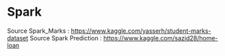 # Spark



Source Spark_Marks : https://www.kaggle.com/yasserh/student-marks-dataset
Source Spark Prediction : https://www.kaggle.com/sazid28/home-loan
